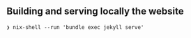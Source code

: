 ## Building and serving locally the website

``` shell
❯ nix-shell --run 'bundle exec jekyll serve'
```
